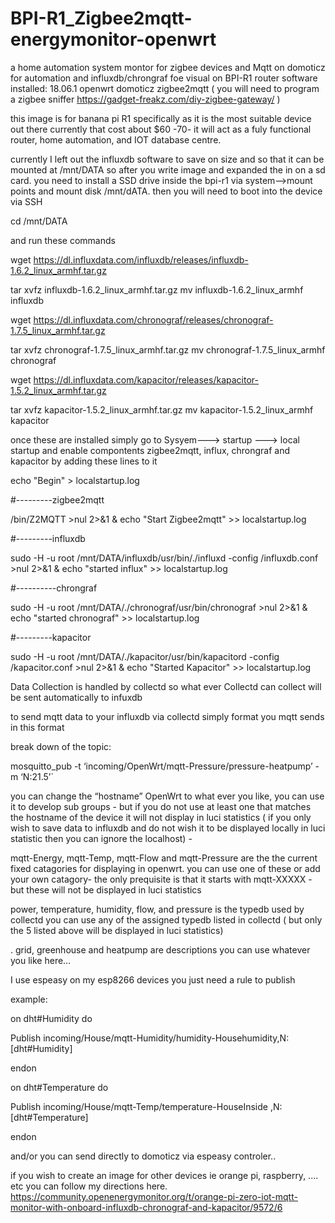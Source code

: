 # BPI-R1_Zigbee2mqtt-energymonitor-openwrt
a home automation system montor for zigbee devices and Mqtt on domoticz for automation  and influxdb/chrongraf foe visual on BPI-R1 router
software installed:
18.06.1 openwrt
domoticz
zigbee2mqtt ( you will need to program a zigbee sniffer https://gadget-freakz.com/diy-zigbee-gateway/ )

this image is for banana pi R1   specifically as  it is  the most suitable device out there currently that cost about $60 -70-  it will act as a fuly functional router, home automation, and IOT database centre.

currently I left out the influxdb software to save on size and so that it can be mounted at /mnt/DATA  so after you write image and expanded the in on a sd card.  you need to install a SSD drive inside the bpi-r1 via system-->mount points and mount disk /mnt/dATA. then you will need to boot into the device via SSH 

 cd /mnt/DATA

and run these commands

wget https://dl.influxdata.com/influxdb/releases/influxdb-1.6.2_linux_armhf.tar.gz

tar xvfz influxdb-1.6.2_linux_armhf.tar.gz
mv influxdb-1.6.2_linux_armhf influxdb

wget https://dl.influxdata.com/chronograf/releases/chronograf-1.7.5_linux_armhf.tar.gz

tar xvfz chronograf-1.7.5_linux_armhf.tar.gz
 mv chronograf-1.7.5_linux_armhf chronograf
 
wget https://dl.influxdata.com/kapacitor/releases/kapacitor-1.5.2_linux_armhf.tar.gz

tar xvfz kapacitor-1.5.2_linux_armhf.tar.gz
mv kapacitor-1.5.2_linux_armhf kapacitor

once these are installed  simply  go to Sysyem---> startup ---> local startup  and enable compontents zigbee2mqtt, influx, chrongraf and kapacitor by adding these lines to it

echo "Begin" > localstartup.log

#---------zigbee2mqtt

/bin/Z2MQTT >nul 2>&1 & echo "Start Zigbee2mqtt" >> localstartup.log

#---------influxdb

sudo -H -u root /mnt/DATA/influxdb/usr/bin/./influxd -config /influxdb.conf   >nul 2>&1 & echo "started influx" >> localstartup.log

#----------chrongraf

sudo -H -u root /mnt/DATA/./chronograf/usr/bin/chronograf   >nul 2>&1 & echo "started chronograf" >> localstartup.log

#---------kapacitor

sudo -H -u root /mnt/DATA/./kapacitor/usr/bin/kapacitord -config /kapacitor.conf >nul 2>&1 & echo "Started Kapacitor" >> localstartup.log



Data Collection is handled by collectd so what ever Collectd can collect will be sent automatically to infuxdb

 to send  mqtt data to your influxdb via collectd simply format you mqtt sends in this format 
 
 break down of the topic:

mosquitto_pub -t ‘incoming/OpenWrt/mqtt-Pressure/pressure-heatpump’ -m ‘N:21.5’`

you can change the “hostname” OpenWrt to what ever you like, you can use it to develop sub groups - but if you do not use at least one that matches the hostname of the device it will not display in luci statistics ( if you only wish to save data to influxdb and do not wish it to be displayed locally in luci statistic then you can ignore the localhost) -

mqtt-Energy, mqtt-Temp, mqtt-Flow and mqtt-Pressure are the the current fixed catagories for displaying in openwrt. you can use one of these or add your own catagory- the only prequisite is that it starts with mqtt-XXXXX - but these will not be displayed in luci statistics

power, temperature, humidity, flow, and pressure is the typedb used by collectd you can use any of the assigned typedb listed in collectd ( but only the 5 listed above will be displayed in luci statistics)

. grid, greenhouse and heatpump are descriptions you can use whatever you like here…

I use  espeasy   on my esp8266 devices  you just need a rule to publish

example:

on dht#Humidity do

 Publish incoming/House/mqtt-Humidity/humidity-Househumidity,N:[dht#Humidity] 
 
endon

on dht#Temperature do

 Publish incoming/House/mqtt-Temp/temperature-HouseInside ,N:[dht#Temperature] 
 
 endon
 
 and/or you can send directly to domoticz  via espeasy controler..
 
 if you wish to create an image for other  devices ie orange pi, raspberry,  .... etc  you can follow  my directions here. https://community.openenergymonitor.org/t/orange-pi-zero-iot-mqtt-monitor-with-onboard-influxdb-chronograf-and-kapacitor/9572/6
